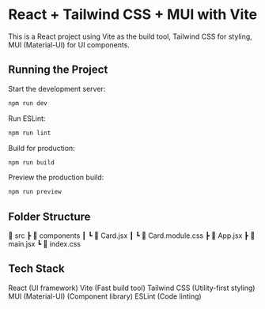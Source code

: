 # React + Tailwind CSS + MUI with Vite

This is a React project using Vite as the build tool, Tailwind CSS for styling, MUI (Material-UI) for UI components.

## Running the Project
Start the development server:
```sh
npm run dev
```
Run ESLint:
```sh
npm run lint
```
Build for production:
```sh
npm run build
```
Preview the production build:
```sh
npm run preview
```

## Folder Structure
📂 src
 ┣ 📂 components
 ┃ ┗ 📄 Card.jsx
 ┃ ┗ 📄 Card.module.css
 ┣ 📄 App.jsx
 ┣ 📄 main.jsx
 ┗ 📄 index.css

## Tech Stack
React (UI framework)
Vite (Fast build tool)
Tailwind CSS (Utility-first styling)
MUI (Material-UI) (Component library)
ESLint (Code linting)